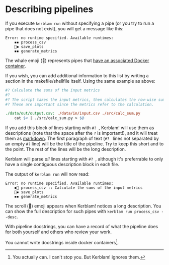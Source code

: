 # Describing pipelines
If you execute `kerblam run` without specifying a pipe (or you try to run a 
pipe that does not exist), you will get a message like this:
```
Error: no runtime specified. Available runtimes:
    ◾◾ process_csv
    🐋◾ save_plots
    ◾◾ generate_metrics
```
The whale emoji (🐋) represents pipes that [have an associated Docker container](run_containers.html).

If you wish, you can add additional information to this list by writing a section
in the makefile/shellfile itself. Using the same example as above:
```makefile
#? Calculate the sums of the input metrics
#?
#? The script takes the input metrics, then calculates the row-wise sums.
#? These are important since the metrics refer to the calculation.

./data/out/output.csv: ./data/in/input.csv ./src/calc_sum.py
    cat $< | ./src/calc_sum.py > $@
```
If you add this block of lines starting with `#? `, Kerblam! will use them as
descriptions (note that the space after the `?` is important!), and it will
treat them as [markdown](https://www.markdownguide.org/).
The first paragraph of text (`#? ` lines not separated by an empty `#?` line) will be
the title of the pipeline. Try to keep this short and to the point.
The rest of the lines will be the long description.

Kerblam will parse *all* lines starting with `#? `, although it's preferrable
to only have a single contiguous description block in each file.

The output of `kerblam run` will now read:
```
Error: no runtime specified. Available runtimes:
    ◾📜 process_csv :: Calculate the sums of the input metrics
    🐋◾ save_plots
    ◾◾ generate_metrics
```
The scroll (📜) emoji appears when Kerblam! notices a long description.
You can show the full description for such pipes with `kerblam run process_csv --desc`.

With pipeline docstrings, you can have a record of what the pipeline does for
both yourself and others who review your work.

You cannot write docstrings inside docker containers[^do_what_you_want].

[^do_what_you_want]: You actually can. I can't stop you. But Kerblam! ignores them.
